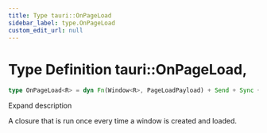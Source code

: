 ```yaml
---
title: Type tauri::OnPageLoad
sidebar_label: type.OnPageLoad
custom_edit_url: null
---
```


  # Type Definition tauri::OnPageLoad,

```rs
type OnPageLoad<R> = dyn Fn(Window<R>, PageLoadPayload) + Send + Sync + 'static;
```

Expand description

A closure that is run once every time a window is created and loaded.
  